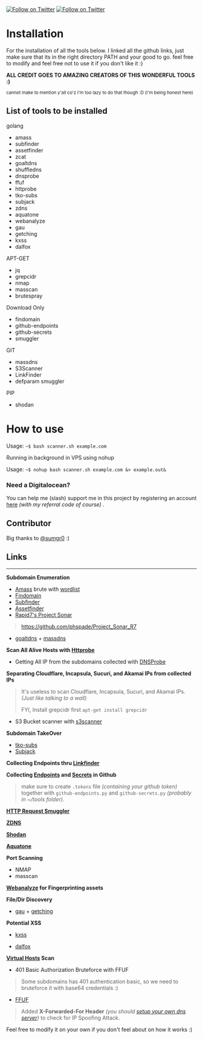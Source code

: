 [![Follow on Twitter](https://img.shields.io/twitter/follow/phspades.svg?logo=twitter)](https://twitter.com/phspades)
[![Follow on Twitter](https://img.shields.io/twitter/follow/sumgr0.svg?logo=twitter)](https://twitter.com/sumgr0)

# Installation 
For the installation of all the tools below. I linked all the github links, just make sure that its in the right directory PATH and your good to go. feel free to modify and feel free not to use it if you don't like it :)

**ALL CREDIT GOES TO AMAZING CREATORS OF THIS WONDERFUL TOOLS :)**

<sup>cannot make to mention y'all co'z i'm too lazy to do that though :D (i'm being honest here)</sup>
## List of tools to be installed

golang
- amass
- subfinder
- assetfinder
- zcat
- goaltdns
- shuffledns
- dnsprobe
- ffuf
- httprobe
- tko-subs
- subjack
- zdns
- aquatone
- webanalyze
- gau
- getching
- kxss
- dalfox

APT-GET
- jq
- grepcidr
- nmap
- masscan
- brutespray

Download Only
- findomain
- github-endpoints
- github-secrets
- smuggler

GIT
- massdns
- S3Scanner
- LinkFinder
- defparam smuggler

PIP
- shodan

# How to use

Usage: `~$ bash scanner.sh example.com`

Running in background in VPS using nohup

Usage: `~$ nohup bash scanner.sh example.com &> example.out&`


### Need a Digitalocean?

You can help me (slash) support me in this project by registering an account [here](https://m.do.co/c/9d633afb889b) *(with my referral code of course)* .

## Contributor

Big thanks to [@sumgr0](https://twitter.com/sumgr0) :)

## Links 

----
**Subdomain Enumeration**
* [Amass](https://github.com/OWASP/Amass) brute with [wordlist](https://github.com/ZephrFish/Wordlists/blob/master/HugeDNS.7z)
* [Findomain](https://github.com/Edu4rdSHL/findomain)
* [Subfinder](https://github.com/subfinder/subfinder)
* [Assetfinder](https://github.com/tomnomnom/assetfinder)
* [Rapid7's Project Sonar](https://opendata.rapid7.com/sonar.fdns_v2/)
>https://github.com/phspade/Project_Sonar_R7
* [goaltdns](https://github.com/subfinder/goaltdns) + [massdns](https://github.com/blechschmidt/massdns)

**Scan All Alive Hosts with [Httprobe](https://github.com/tomnomnom/httprobe)**

* Getting All IP from the subdomains collected with [DNSProbe](https://github.com/projectdiscovery/dnsprobe)

**Separating Cloudflare, Incapsula, Sucuri, and Akamai IPs from collected IPs**
>It's useless to scan Cloudflare, Incapsula, Sucuri, and Akamai IPs. *(Just like talking to a wall)*
>
>FYI, Install grepcidr first `apt-get install grepcidr`

* S3 Bucket scanner with [s3scanner](https://github.com/sa7mon/S3Scanner)

**Subdomain TakeOver**
* [tko-subs](https://github.com/anshumanbh/tko-subs)
* [Subjack](https://github.com/haccer/subjack)

**Collecting Endpoints thru [Linkfinder](https://github.com/GerbenJavado/LinkFinder/)**

**Collecting [Endpoints](https://github.com/gwen001/github-search/blob/master/github-endpoints.py) and [Secrets](https://github.com/gwen001/github-search/blob/master/github-secrets.py) in Github**
>make sure to create `.tokens` file *(containing your github token)* together with `github-endpoints.py` and `github-secrets.py` *(probably in ~/tools folder)*.

**[HTTP Request Smuggler](https://github.com/gwen001/pentest-tools/blob/master/smuggler.py)**

**[ZDNS](https://github.com/zmap/zdns)**

**[Shodan](https://cli.shodan.io/)**

**[Aquatone](https://github.com/michenriksen/aquatone)**

**Port Scanning**
* NMAP
* masscan

**[Webanalyze](https://github.com/rverton/webanalyze) for Fingerprinting assets**

**File/Dir Discovery**
* [gau](https://github.com/lc/gau) + [getching](https://github.com/phspade/getching)

**Potential XSS**
* [kxss](https://github.com/tomnomnom/hacks/tree/master/kxss)

* [dalfox](https://github.com/hahwul/dalfox)

**[Virtual Hosts](https://github.com/ffuf/ffuf) Scan**

* 401 Basic Authorization Bruteforce with FFUF
>Some subdomains has 401 authentication basic, so we need to bruteforce it with base64 credentials :)

* [FFUF](https://github.com/ffuf/ffuf)

>Added **X-Forwarded-For Header** *(you should [setup your own dns server](https://medium.com/@spade.com/a-noob-guide-to-setup-your-own-oob-dns-server-870d9e05b54a))* to check for IP Spoofing Attack.

Feel free to modify it on your own if you don't feel about on how it works :)

